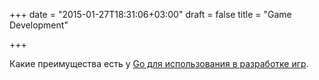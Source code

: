 +++
date = "2015-01-27T18:31:06+03:00"
draft = false
title = "Game Development"

+++

<p>Какие преимущества есть у <a href="http://www.j15r.com/blog/2015/01/25/Game_Development_in_Go">Go для использования в разработке игр</a>.</p>

